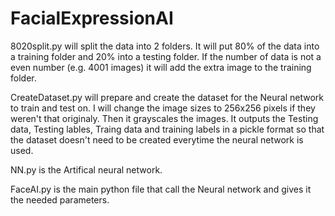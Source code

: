 # FacialExpressionAI


8020split.py will split the data into 2 folders. It will put 80% of the data into a training folder and 20% into a testing folder. If
the number of data is not a even number (e.g. 4001 images) it will add the extra image to the training folder.

CreateDataset.py will prepare and create the dataset for the Neural network to train and test on. I will change the image sizes to 256x256 pixels
if they weren't that originaly. Then it grayscales the images. It outputs the Testing data, Testing lables, Traing data and training labels
in a pickle format so that the dataset doesn't need to be created everytime the neural network is used.

NN.py is the Artifical neural network.

FaceAI.py is the main python file that call the Neural network and gives it the needed parameters.
